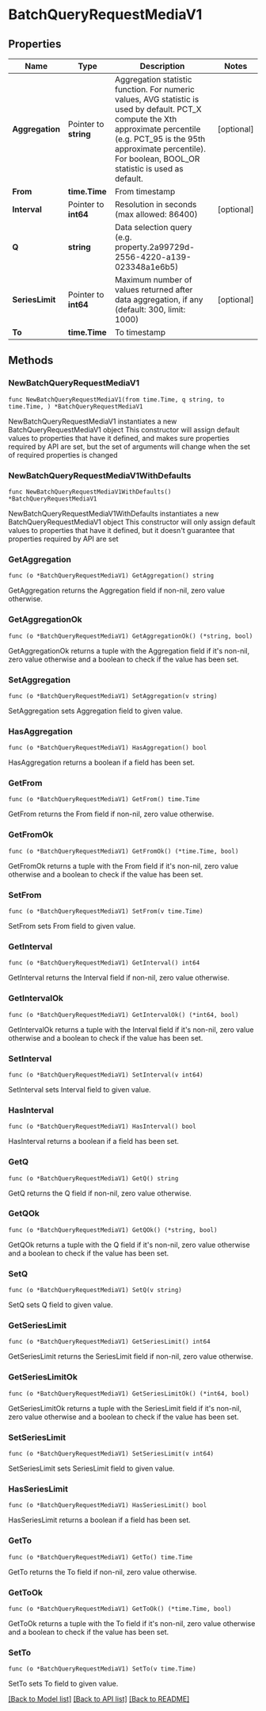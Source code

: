 # BatchQueryRequestMediaV1

## Properties

Name | Type | Description | Notes
------------ | ------------- | ------------- | -------------
**Aggregation** | Pointer to **string** | Aggregation statistic function. For numeric values, AVG statistic is used by default. PCT_X compute the Xth approximate percentile (e.g. PCT_95 is the 95th approximate percentile). For boolean, BOOL_OR statistic is used as default. | [optional] 
**From** | **time.Time** | From timestamp | 
**Interval** | Pointer to **int64** | Resolution in seconds (max allowed: 86400) | [optional] 
**Q** | **string** | Data selection query (e.g. property.2a99729d-2556-4220-a139-023348a1e6b5) | 
**SeriesLimit** | Pointer to **int64** | Maximum number of values returned after data aggregation, if any (default: 300, limit: 1000) | [optional] 
**To** | **time.Time** | To timestamp | 

## Methods

### NewBatchQueryRequestMediaV1

`func NewBatchQueryRequestMediaV1(from time.Time, q string, to time.Time, ) *BatchQueryRequestMediaV1`

NewBatchQueryRequestMediaV1 instantiates a new BatchQueryRequestMediaV1 object
This constructor will assign default values to properties that have it defined,
and makes sure properties required by API are set, but the set of arguments
will change when the set of required properties is changed

### NewBatchQueryRequestMediaV1WithDefaults

`func NewBatchQueryRequestMediaV1WithDefaults() *BatchQueryRequestMediaV1`

NewBatchQueryRequestMediaV1WithDefaults instantiates a new BatchQueryRequestMediaV1 object
This constructor will only assign default values to properties that have it defined,
but it doesn't guarantee that properties required by API are set

### GetAggregation

`func (o *BatchQueryRequestMediaV1) GetAggregation() string`

GetAggregation returns the Aggregation field if non-nil, zero value otherwise.

### GetAggregationOk

`func (o *BatchQueryRequestMediaV1) GetAggregationOk() (*string, bool)`

GetAggregationOk returns a tuple with the Aggregation field if it's non-nil, zero value otherwise
and a boolean to check if the value has been set.

### SetAggregation

`func (o *BatchQueryRequestMediaV1) SetAggregation(v string)`

SetAggregation sets Aggregation field to given value.

### HasAggregation

`func (o *BatchQueryRequestMediaV1) HasAggregation() bool`

HasAggregation returns a boolean if a field has been set.

### GetFrom

`func (o *BatchQueryRequestMediaV1) GetFrom() time.Time`

GetFrom returns the From field if non-nil, zero value otherwise.

### GetFromOk

`func (o *BatchQueryRequestMediaV1) GetFromOk() (*time.Time, bool)`

GetFromOk returns a tuple with the From field if it's non-nil, zero value otherwise
and a boolean to check if the value has been set.

### SetFrom

`func (o *BatchQueryRequestMediaV1) SetFrom(v time.Time)`

SetFrom sets From field to given value.


### GetInterval

`func (o *BatchQueryRequestMediaV1) GetInterval() int64`

GetInterval returns the Interval field if non-nil, zero value otherwise.

### GetIntervalOk

`func (o *BatchQueryRequestMediaV1) GetIntervalOk() (*int64, bool)`

GetIntervalOk returns a tuple with the Interval field if it's non-nil, zero value otherwise
and a boolean to check if the value has been set.

### SetInterval

`func (o *BatchQueryRequestMediaV1) SetInterval(v int64)`

SetInterval sets Interval field to given value.

### HasInterval

`func (o *BatchQueryRequestMediaV1) HasInterval() bool`

HasInterval returns a boolean if a field has been set.

### GetQ

`func (o *BatchQueryRequestMediaV1) GetQ() string`

GetQ returns the Q field if non-nil, zero value otherwise.

### GetQOk

`func (o *BatchQueryRequestMediaV1) GetQOk() (*string, bool)`

GetQOk returns a tuple with the Q field if it's non-nil, zero value otherwise
and a boolean to check if the value has been set.

### SetQ

`func (o *BatchQueryRequestMediaV1) SetQ(v string)`

SetQ sets Q field to given value.


### GetSeriesLimit

`func (o *BatchQueryRequestMediaV1) GetSeriesLimit() int64`

GetSeriesLimit returns the SeriesLimit field if non-nil, zero value otherwise.

### GetSeriesLimitOk

`func (o *BatchQueryRequestMediaV1) GetSeriesLimitOk() (*int64, bool)`

GetSeriesLimitOk returns a tuple with the SeriesLimit field if it's non-nil, zero value otherwise
and a boolean to check if the value has been set.

### SetSeriesLimit

`func (o *BatchQueryRequestMediaV1) SetSeriesLimit(v int64)`

SetSeriesLimit sets SeriesLimit field to given value.

### HasSeriesLimit

`func (o *BatchQueryRequestMediaV1) HasSeriesLimit() bool`

HasSeriesLimit returns a boolean if a field has been set.

### GetTo

`func (o *BatchQueryRequestMediaV1) GetTo() time.Time`

GetTo returns the To field if non-nil, zero value otherwise.

### GetToOk

`func (o *BatchQueryRequestMediaV1) GetToOk() (*time.Time, bool)`

GetToOk returns a tuple with the To field if it's non-nil, zero value otherwise
and a boolean to check if the value has been set.

### SetTo

`func (o *BatchQueryRequestMediaV1) SetTo(v time.Time)`

SetTo sets To field to given value.



[[Back to Model list]](../README.md#documentation-for-models) [[Back to API list]](../README.md#documentation-for-api-endpoints) [[Back to README]](../README.md)


